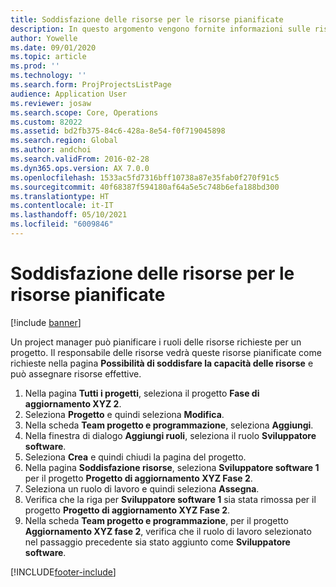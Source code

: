 ```yaml
---
title: Soddisfazione delle risorse per le risorse pianificate
description: In questo argomento vengono fornite informazioni sulle risorse pianificate di un progetto.
author: Yowelle
ms.date: 09/01/2020
ms.topic: article
ms.prod: ''
ms.technology: ''
ms.search.form: ProjProjectsListPage
audience: Application User
ms.reviewer: josaw
ms.search.scope: Core, Operations
ms.custom: 82022
ms.assetid: bd2fb375-84c6-428a-8e54-f0f719045898
ms.search.region: Global
ms.author: andchoi
ms.search.validFrom: 2016-02-28
ms.dyn365.ops.version: AX 7.0.0
ms.openlocfilehash: 1533ac5fd7316bff10738a87e35fab0f270f91c5
ms.sourcegitcommit: 40f68387f594180af64a5e5c748b6efa188bd300
ms.translationtype: HT
ms.contentlocale: it-IT
ms.lasthandoff: 05/10/2021
ms.locfileid: "6009846"
---
```

# <a name="resource-fulfillment-for-planned-resources"></a>Soddisfazione delle risorse per le risorse pianificate

[!include [banner](../includes/banner.md)]

Un project manager può pianificare i ruoli delle risorse richieste per un progetto. Il responsabile delle risorse vedrà queste risorse pianificate come richieste nella pagina **Possibilità di soddisfare la capacità delle risorse** e può assegnare risorse effettive.

1. Nella pagina **Tutti i progetti**, seleziona il progetto **Fase di aggiornamento XYZ 2**.
2. Seleziona **Progetto** e quindi seleziona **Modifica**.
3. Nella scheda **Team progetto e programmazione**, seleziona **Aggiungi**.
4. Nella finestra di dialogo **Aggiungi ruoli**, seleziona il ruolo **Sviluppatore software**.
5. Seleziona **Crea** e quindi chiudi la pagina del progetto.
6. Nella pagina **Soddisfazione risorse**, seleziona **Sviluppatore software 1** per il progetto **Progetto di aggiornamento XYZ Fase 2**.
7. Seleziona un ruolo di lavoro e quindi seleziona **Assegna**.
8. Verifica che la riga per **Sviluppatore software 1** sia stata rimossa per il progetto **Progetto di aggiornamento XYZ Fase 2**.
9. Nella scheda **Team progetto e programmazione**, per il progetto **Aggiornamento XYZ fase 2**, verifica che il ruolo di lavoro selezionato nel passaggio precedente sia stato aggiunto come **Sviluppatore software**.


[!INCLUDE[footer-include](../includes/footer-banner.md)]